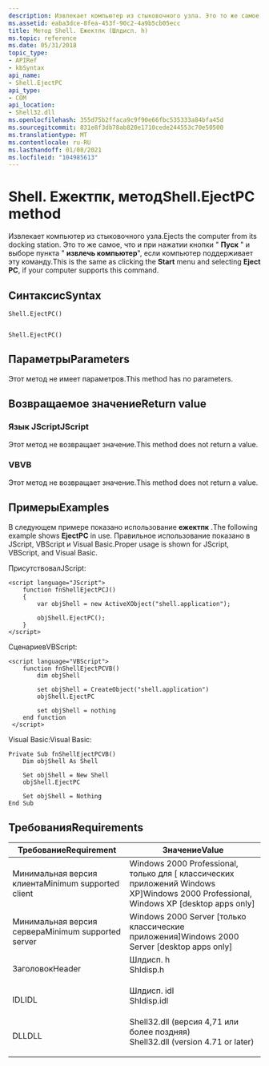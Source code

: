```yaml
---
description: Извлекает компьютер из стыковочного узла. Это то же самое, что и при нажатии кнопки "Пуск" и выборе пункта "извлечь компьютер", если компьютер поддерживает эту команду.
ms.assetid: eaba3dce-8fea-453f-90c2-4a9b5cb05ecc
title: Метод Shell. Ежектпк (Шлдисп. h)
ms.topic: reference
ms.date: 05/31/2018
topic_type:
- APIRef
- kbSyntax
api_name:
- Shell.EjectPC
api_type:
- COM
api_location:
- Shell32.dll
ms.openlocfilehash: 355d75b2ffaca9c9f90e66fbc535333a84bfa45d
ms.sourcegitcommit: 831e8f3db78ab820e1710cede244553c70e50500
ms.translationtype: MT
ms.contentlocale: ru-RU
ms.lasthandoff: 01/08/2021
ms.locfileid: "104985613"
---
```

# <a name="shellejectpc-method"></a><span data-ttu-id="dbd4f-104">Shell. Ежектпк, метод</span><span class="sxs-lookup"><span data-stu-id="dbd4f-104">Shell.EjectPC method</span></span>

<span data-ttu-id="dbd4f-105">Извлекает компьютер из стыковочного узла.</span><span class="sxs-lookup"><span data-stu-id="dbd4f-105">Ejects the computer from its docking station.</span></span> <span data-ttu-id="dbd4f-106">Это то же самое, что и при нажатии кнопки " **Пуск** " и выборе пункта " **извлечь компьютер**", если компьютер поддерживает эту команду.</span><span class="sxs-lookup"><span data-stu-id="dbd4f-106">This is the same as clicking the **Start** menu and selecting **Eject PC**, if your computer supports this command.</span></span>

## <a name="syntax"></a><span data-ttu-id="dbd4f-107">Синтаксис</span><span class="sxs-lookup"><span data-stu-id="dbd4f-107">Syntax</span></span>


```JScript
Shell.EjectPC()
```


```VB

Shell.EjectPC()
```





## <a name="parameters"></a><span data-ttu-id="dbd4f-108">Параметры</span><span class="sxs-lookup"><span data-stu-id="dbd4f-108">Parameters</span></span>

<span data-ttu-id="dbd4f-109">Этот метод не имеет параметров.</span><span class="sxs-lookup"><span data-stu-id="dbd4f-109">This method has no parameters.</span></span>

## <a name="return-value"></a><span data-ttu-id="dbd4f-110">Возвращаемое значение</span><span class="sxs-lookup"><span data-stu-id="dbd4f-110">Return value</span></span>

### <a name="jscript"></a><span data-ttu-id="dbd4f-111">Язык JScript</span><span class="sxs-lookup"><span data-stu-id="dbd4f-111">JScript</span></span>

<span data-ttu-id="dbd4f-112">Этот метод не возвращает значение.</span><span class="sxs-lookup"><span data-stu-id="dbd4f-112">This method does not return a value.</span></span>

### <a name="vb"></a><span data-ttu-id="dbd4f-113">VB</span><span class="sxs-lookup"><span data-stu-id="dbd4f-113">VB</span></span>

<span data-ttu-id="dbd4f-114">Этот метод не возвращает значение.</span><span class="sxs-lookup"><span data-stu-id="dbd4f-114">This method does not return a value.</span></span>

## <a name="examples"></a><span data-ttu-id="dbd4f-115">Примеры</span><span class="sxs-lookup"><span data-stu-id="dbd4f-115">Examples</span></span>

<span data-ttu-id="dbd4f-116">В следующем примере показано использование **ежектпк** .</span><span class="sxs-lookup"><span data-stu-id="dbd4f-116">The following example shows **EjectPC** in use.</span></span> <span data-ttu-id="dbd4f-117">Правильное использование показано в JScript, VBScript и Visual Basic.</span><span class="sxs-lookup"><span data-stu-id="dbd4f-117">Proper usage is shown for JScript, VBScript, and Visual Basic.</span></span>

<span data-ttu-id="dbd4f-118">Присутствовал</span><span class="sxs-lookup"><span data-stu-id="dbd4f-118">JScript:</span></span>


```JScript
<script language="JScript">
    function fnShellEjectPCJ()
    {
        var objShell = new ActiveXObject("shell.application");
        
        objShell.EjectPC();
    }
</script>
```



<span data-ttu-id="dbd4f-119">Сценариев</span><span class="sxs-lookup"><span data-stu-id="dbd4f-119">VBScript:</span></span>


```VB
<script language="VBScript">
    function fnShellEjectPCVB()
        dim objShell
        
        set objShell = CreateObject("shell.application")
        objShell.EjectPC

        set objShell = nothing
    end function
 </script>
```



<span data-ttu-id="dbd4f-120">Visual Basic:</span><span class="sxs-lookup"><span data-stu-id="dbd4f-120">Visual Basic:</span></span>


```VB
Private Sub fnShellEjectPCVB()
    Dim objShell As Shell
    
    Set objShell = New Shell
    objShell.EjectPC

    Set objShell = Nothing
End Sub
```



## <a name="requirements"></a><span data-ttu-id="dbd4f-121">Требования</span><span class="sxs-lookup"><span data-stu-id="dbd4f-121">Requirements</span></span>



| <span data-ttu-id="dbd4f-122">Требование</span><span class="sxs-lookup"><span data-stu-id="dbd4f-122">Requirement</span></span> | <span data-ttu-id="dbd4f-123">Значение</span><span class="sxs-lookup"><span data-stu-id="dbd4f-123">Value</span></span> |
|-------------------------------------|----------------------------------------------------------------------------------------------------------------|
| <span data-ttu-id="dbd4f-124">Минимальная версия клиента</span><span class="sxs-lookup"><span data-stu-id="dbd4f-124">Minimum supported client</span></span><br/> | <span data-ttu-id="dbd4f-125">Windows 2000 Professional, только для \[ классических приложений Windows XP\]</span><span class="sxs-lookup"><span data-stu-id="dbd4f-125">Windows 2000 Professional, Windows XP \[desktop apps only\]</span></span><br/>                                         |
| <span data-ttu-id="dbd4f-126">Минимальная версия сервера</span><span class="sxs-lookup"><span data-stu-id="dbd4f-126">Minimum supported server</span></span><br/> | <span data-ttu-id="dbd4f-127">Windows 2000 Server \[только классические приложения\]</span><span class="sxs-lookup"><span data-stu-id="dbd4f-127">Windows 2000 Server \[desktop apps only\]</span></span><br/>                                                           |
| <span data-ttu-id="dbd4f-128">Заголовок</span><span class="sxs-lookup"><span data-stu-id="dbd4f-128">Header</span></span><br/>                   | <dl> <span data-ttu-id="dbd4f-129"><dt>Шлдисп. h</dt></span><span class="sxs-lookup"><span data-stu-id="dbd4f-129"><dt>Shldisp.h</dt></span></span> </dl>                           |
| <span data-ttu-id="dbd4f-130">IDL</span><span class="sxs-lookup"><span data-stu-id="dbd4f-130">IDL</span></span><br/>                      | <dl> <span data-ttu-id="dbd4f-131"><dt>Шлдисп. idl</dt></span><span class="sxs-lookup"><span data-stu-id="dbd4f-131"><dt>Shldisp.idl</dt></span></span> </dl>                         |
| <span data-ttu-id="dbd4f-132">DLL</span><span class="sxs-lookup"><span data-stu-id="dbd4f-132">DLL</span></span><br/>                      | <dl> <span data-ttu-id="dbd4f-133"><dt>Shell32.dll (версия 4,71 или более поздняя)</dt></span><span class="sxs-lookup"><span data-stu-id="dbd4f-133"><dt>Shell32.dll (version 4.71 or later)</dt></span></span> </dl> |



 

 




